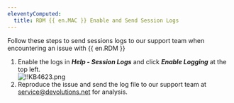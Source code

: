 ```yaml
---
eleventyComputed:
  title: RDM {{ en.MAC }} Enable and Send Session Logs
---
```

Follow these steps to send sessions logs to our support team when encountering an issue with {{ en.RDM }}  

1. Enable the logs in ***Help - Session Logs*** and click ***Enable Logging*** at the top left.  
![!!KB4623.png](https://webdevolutions.azureedge.net/docs/en/kb/KB4623.png)
1. Reproduce the issue and send the log file to our support team at [service@devolutions.net](mailto:service@devolutions.net) for analysis.

